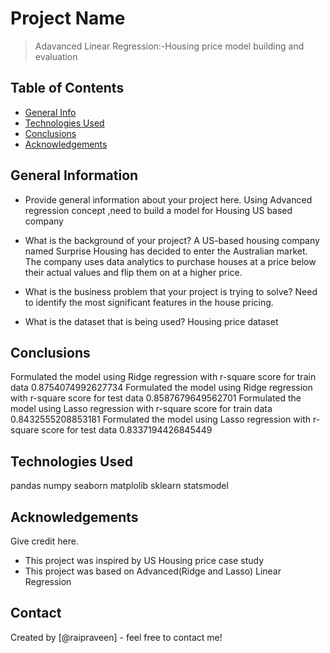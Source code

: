 # Project Name
> Adavanced Linear Regression:-Housing price model building and evaluation


## Table of Contents
* [General Info](#general-information)
* [Technologies Used](#technologies-used)
* [Conclusions](#conclusions)
* [Acknowledgements](#acknowledgements)

<!-- You can include any other section that is pertinent to your problem -->

## General Information
- Provide general information about your project here.
  Using Advanced regression concept ,need to build a model for Housing US based company

- What is the background of your project?
  A US-based housing company named Surprise Housing has decided to enter the Australian market. 
  The company uses data analytics to purchase houses at a price below their actual values and flip them on at a higher price.

- What is the business problem that your project is trying to solve?
  Need to identify the most significant features in the house pricing.

- What is the dataset that is being used?
  Housing price dataset
<!-- You don't have to answer all the questions - just the ones relevant to your project. -->

## Conclusions
Formulated the model using Ridge regression with r-square score for train data 0.8754074992627734
Formulated the model using Ridge regression with r-square score for test data 0.8587679649562701
Formulated the model using Lasso regression with r-square score for train data 0.8432555208853181
Formulated the model using Lasso regression with r-square score for test data 0.8337194426845449

<!-- You don't have to answer all the questions - just the ones relevant to your project. -->


## Technologies Used
pandas
numpy
seaborn
matplolib
sklearn
statsmodel


<!-- As the libraries versions keep on changing, it is recommended to mention the version of library used in this project -->

## Acknowledgements
Give credit here.
- This project was inspired by US Housing price case study
- This project was based on Advanced(Ridge and Lasso) Linear Regression


## Contact
Created by [@raipraveen] - feel free to contact me!


<!-- Optional -->
<!-- ## License -->
<!-- This project is open source and available under the [... License](). -->

<!-- You don't have to include all sections - just the one's relevant to your project -->
